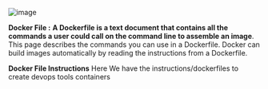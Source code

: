 ![image](https://github.com/Loki-1/Dockerfiles/assets/134843197/f226b0a2-aebd-464c-b70f-43722e0ddba7)


**Docker File :**
     **A Dockerfile is a text document that contains all the commands a user could call on the command line to assemble an image**. This page describes the commands you can use in a Dockerfile.
     Docker can build images automatically by reading the instructions from a Dockerfile. 

**Docker File Instructions**
Here We have the instructions/dockerfiles to create devops tools containers




